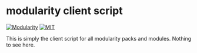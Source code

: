 # modularity client script
[![Modularity](https://img.shields.io/badge/modularity-v0.1.2-orange.svg)](https://github.com/modly) [![MIT](https://img.shields.io/badge/license-MIT-blue.svg)](https://opensource.org/licenses/MIT) 

This is simply the client script for all modularity packs and modules. Nothing to see here.

